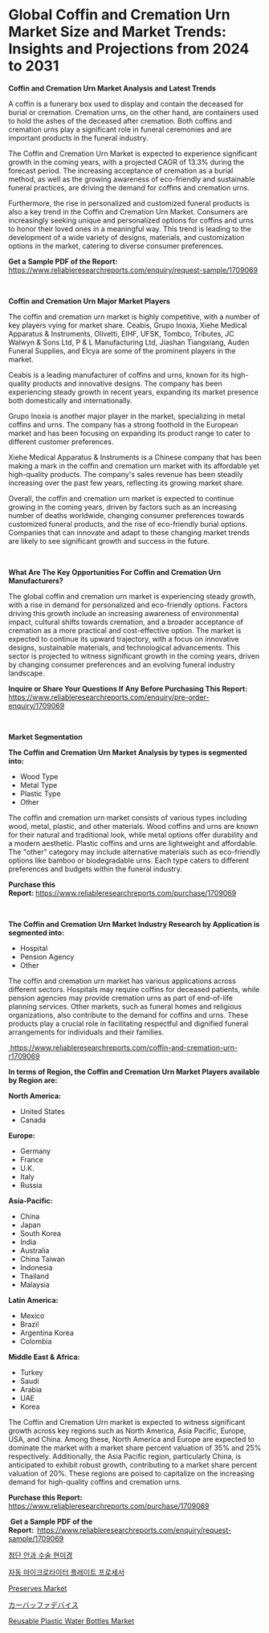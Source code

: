 <p><h1>Global Coffin and Cremation Urn Market Size and Market Trends: Insights and Projections from 2024 to 2031</h1></p><p><strong>Coffin and Cremation Urn Market Analysis and Latest Trends</strong></p>
<p><p>A coffin is a funerary box used to display and contain the deceased for burial or cremation. Cremation urns, on the other hand, are containers used to hold the ashes of the deceased after cremation. Both coffins and cremation urns play a significant role in funeral ceremonies and are important products in the funeral industry.</p><p>The Coffin and Cremation Urn Market is expected to experience significant growth in the coming years, with a projected CAGR of 13.3% during the forecast period. The increasing acceptance of cremation as a burial method, as well as the growing awareness of eco-friendly and sustainable funeral practices, are driving the demand for coffins and cremation urns. </p><p>Furthermore, the rise in personalized and customized funeral products is also a key trend in the Coffin and Cremation Urn Market. Consumers are increasingly seeking unique and personalized options for coffins and urns to honor their loved ones in a meaningful way. This trend is leading to the development of a wide variety of designs, materials, and customization options in the market, catering to diverse consumer preferences.</p></p>
<p><strong>Get a Sample PDF of the Report:&nbsp;</strong> <a href="https://www.reliableresearchreports.com/enquiry/request-sample/1709069">https://www.reliableresearchreports.com/enquiry/request-sample/1709069</a></p>
<p>&nbsp;</p>
<p><strong>Coffin and Cremation Urn Major Market Players</strong></p>
<p><p>The coffin and cremation urn market is highly competitive, with a number of key players vying for market share. Ceabis, Grupo Inoxia, Xiehe Medical Apparatus & Instruments, Olivetti, EIHF, UFSK, Tombco, Tributes, JC Walwyn & Sons Ltd, P & L Manufacturing Ltd, Jiashan Tiangxiang, Auden Funeral Supplies, and Elcya are some of the prominent players in the market.</p><p>Ceabis is a leading manufacturer of coffins and urns, known for its high-quality products and innovative designs. The company has been experiencing steady growth in recent years, expanding its market presence both domestically and internationally.</p><p>Grupo Inoxia is another major player in the market, specializing in metal coffins and urns. The company has a strong foothold in the European market and has been focusing on expanding its product range to cater to different customer preferences.</p><p>Xiehe Medical Apparatus & Instruments is a Chinese company that has been making a mark in the coffin and cremation urn market with its affordable yet high-quality products. The company's sales revenue has been steadily increasing over the past few years, reflecting its growing market share.</p><p>Overall, the coffin and cremation urn market is expected to continue growing in the coming years, driven by factors such as an increasing number of deaths worldwide, changing consumer preferences towards customized funeral products, and the rise of eco-friendly burial options. Companies that can innovate and adapt to these changing market trends are likely to see significant growth and success in the future.</p></p>
<p>&nbsp;</p>
<p><strong>What Are The Key Opportunities For Coffin and Cremation Urn Manufacturers?</strong></p>
<p><p>The global coffin and cremation urn market is experiencing steady growth, with a rise in demand for personalized and eco-friendly options. Factors driving this growth include an increasing awareness of environmental impact, cultural shifts towards cremation, and a broader acceptance of cremation as a more practical and cost-effective option. The market is expected to continue its upward trajectory, with a focus on innovative designs, sustainable materials, and technological advancements. This sector is projected to witness significant growth in the coming years, driven by changing consumer preferences and an evolving funeral industry landscape.</p></p>
<p><strong>Inquire or Share Your Questions If Any Before Purchasing This Report:</strong> <a href="https://www.reliableresearchreports.com/enquiry/pre-order-enquiry/1709069">https://www.reliableresearchreports.com/enquiry/pre-order-enquiry/1709069</a></p>
<p>&nbsp;</p>
<p><strong>Market Segmentation</strong></p>
<p><strong>The Coffin and Cremation Urn Market Analysis by types is segmented into:</strong></p>
<p><ul><li>Wood Type</li><li>Metal Type</li><li>Plastic Type</li><li>Other</li></ul></p>
<p><p>The coffin and cremation urn market consists of various types including wood, metal, plastic, and other materials. Wood coffins and urns are known for their natural and traditional look, while metal options offer durability and a modern aesthetic. Plastic coffins and urns are lightweight and affordable. The "other" category may include alternative materials such as eco-friendly options like bamboo or biodegradable urns. Each type caters to different preferences and budgets within the funeral industry.</p></p>
<p><strong>Purchase this Report:&nbsp;</strong><a href="https://www.reliableresearchreports.com/purchase/1709069">https://www.reliableresearchreports.com/purchase/1709069</a></p>
<p>&nbsp;</p>
<p><strong>The Coffin and Cremation Urn Market Industry Research by Application is segmented into:</strong></p>
<p><ul><li>Hospital</li><li>Pension Agency</li><li>Other</li></ul></p>
<p><p>The coffin and cremation urn market has various applications across different sectors. Hospitals may require coffins for deceased patients, while pension agencies may provide cremation urns as part of end-of-life planning services. Other markets, such as funeral homes and religious organizations, also contribute to the demand for coffins and urns. These products play a crucial role in facilitating respectful and dignified funeral arrangements for individuals and their families.</p></p>
<p><a href="https://www.reliableresearchreports.com/coffin-and-cremation-urn-r1709069">&nbsp;https://www.reliableresearchreports.com/coffin-and-cremation-urn-r1709069</a></p>
<p><strong>In terms of Region, the Coffin and Cremation Urn Market Players available by Region are:</strong></p>
<p>
    <p> <strong> North America: </strong>
        <ul>
            <li>United States</li>
            <li>Canada</li>
        </ul>
        </p> 
    <p> <strong> Europe: </strong>
        <ul>
            <li>Germany</li>
            <li>France</li>
            <li>U.K.</li>
            <li>Italy</li>
            <li>Russia</li>
        </ul>
        </p> 
    <p> <strong> Asia-Pacific: </strong>
        <ul>
            <li>China</li>
            <li>Japan</li>
            <li>South Korea</li>
            <li>India</li>
            <li>Australia</li>
            <li>China Taiwan</li>
            <li>Indonesia</li>
            <li>Thailand</li>
            <li>Malaysia</li>
        </ul>
        </p> 
    <p> <strong> Latin America: </strong>
        <ul>
            <li>Mexico</li>
            <li>Brazil</li>
            <li>Argentina Korea</li>
            <li>Colombia</li>
        </ul>
        </p> 
    <p> <strong> Middle East & Africa: </strong>
        <ul>
            <li>Turkey</li>
            <li>Saudi</li>
            <li>Arabia</li>
            <li>UAE</li>
            <li>Korea</li>
        </ul>
    </p>
    </p>
<p><p>The Coffin and Cremation Urn market is expected to witness significant growth across key regions such as North America, Asia Pacific, Europe, USA, and China. Among these, North America and Europe are expected to dominate the market with a market share percent valuation of 35% and 25% respectively. Additionally, the Asia Pacific region, particularly China, is anticipated to exhibit robust growth, contributing to a market share percent valuation of 20%. These regions are poised to capitalize on the increasing demand for high-quality coffins and cremation urns.</p></p>
<p><strong>Purchase this Report: </strong><a href="https://www.reliableresearchreports.com/purchase/1709069">https://www.reliableresearchreports.com/purchase/1709069</a></p>
<p>&nbsp;<strong>Get a Sample PDF of the Report:&nbsp;&nbsp;</strong><a href="https://www.reliableresearchreports.com/enquiry/request-sample/1709069">https://www.reliableresearchreports.com/enquiry/request-sample/1709069</a></p>
<p><strong></strong></p>
<p><p><a href="https://medium.com/@pepo3k/%EA%B3%A0%EA%B8%89-%EC%95%88%EA%B3%BC-%EC%88%98%EC%88%A0%EC%9A%A9-%ED%98%84%EB%AF%B8%EA%B2%BD-%EC%8B%9C%EC%9E%A5-%EB%B3%B4%EA%B3%A0%EC%84%9C%EB%8A%94-%EC%9D%B4-%EC%8B%9C%EC%9E%A5%EC%9D%98-%EC%B5%9C%EC%8B%A0-%EB%8F%99%ED%96%A5%EA%B3%BC-%EC%84%B1%EC%9E%A5-%EA%B8%B0%ED%9A%8C%EB%A5%BC-%EB%B0%9D%ED%9E%99%EB%8B%88%EB%8B%A4-ac053d497976">첨단 안과 수술 현미경</a></p><p><a href="https://github.com/PhilToryphy7876567/Market-Research-Report-List-2/blob/main/9086120110056.md">자동 마이크로타이터 플레이트 프로세서</a></p><p><a href="https://issuu.com/reportprime-2/docs/preserves-market-size-2030.pptx">Preserves Market</a></p><p><a href="https://medium.com/@colinom7865/%E8%87%AA%E5%8B%95%E8%BB%8A%E3%83%90%E3%83%83%E3%83%95%E3%82%A1%E3%83%87%E3%83%90%E3%82%A4%E3%82%B9%E5%B8%82%E5%A0%B4-2031%E5%B9%B4%E3%81%BE%E3%81%A7%E3%81%AE%E3%83%88%E3%83%AC%E3%83%B3%E3%83%89-%E4%BA%88%E6%B8%AC-%E7%AB%B6%E5%90%88%E5%88%86%E6%9E%90-d8bce79924aa">カーバッファデバイス</a></p><p><a href="https://github.com/Krish2023na/Market-Research-Report-List-4/blob/main/reusable-plastic-water-bottles-market.md">Reusable Plastic Water Bottles Market</a></p></p>